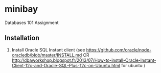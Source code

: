 # minibay
Databases 101 Assignment

## Installation

1. Install Oracle SQL Instant client (see https://github.com/oracle/node-oracledb/blob/master/INSTALL.md OR http://dbaworkshop.blogspot.fr/2013/07/How-to-install-Oracle-Instant-Client-12c-and-Oracle-SQL-Plus-12c-on-Ubuntu.html for ubuntu )
